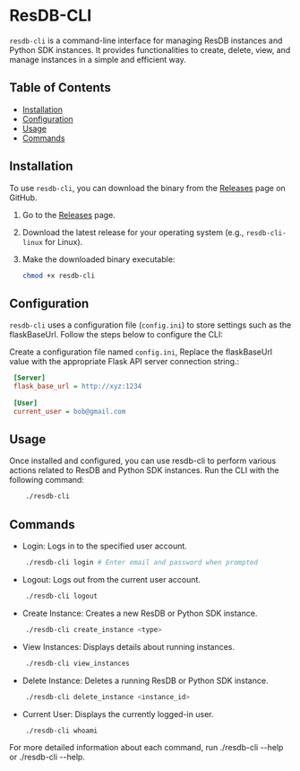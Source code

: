 # ResDB-CLI

`resdb-cli` is a command-line interface for managing ResDB instances and Python SDK instances. It provides functionalities to create, delete, view, and manage instances in a simple and efficient way.

## Table of Contents

- [Installation](#installation)
- [Configuration](#configuration)
- [Usage](#usage)
- [Commands](#commands)

## Installation

To use `resdb-cli`, you can download the binary from the [Releases](https://github.com/your-username/resdb-cli/releases) page on GitHub.

1. Go to the [Releases](https://github.com/gopuman/resdb-cli/releases) page.
2. Download the latest release for your operating system (e.g., `resdb-cli-linux` for Linux).
3. Make the downloaded binary executable:

    ```bash
    chmod +x resdb-cli
    ```

## Configuration

`resdb-cli` uses a configuration file (`config.ini`) to store settings such as the flaskBaseUrl. Follow the steps below to configure the CLI:

Create a configuration file named `config.ini`, Replace the flaskBaseUrl value with the appropriate Flask API server connection string.:

   ```ini
    [Server]
    flask_base_url = http://xyz:1234
    
    [User]
    current_user = bob@gmail.com
   ```

## Usage

Once installed and configured, you can use resdb-cli to perform various actions related to ResDB and Python SDK instances. Run the CLI with the following command:

```bash
    ./resdb-cli
```

## Commands

- Login: Logs in to the specified user account.

```bash
    ./resdb-cli login # Enter email and password when prompted
```

- Logout: Logs out from the current user account.

```bash
    ./resdb-cli logout
```

- Create Instance: Creates a new ResDB or Python SDK instance.

```bash
    ./resdb-cli create_instance <type>
```

- View Instances: Displays details about running instances.

```bash
    ./resdb-cli view_instances
```

- Delete Instance: Deletes a running ResDB or Python SDK instance.

```bash
    ./resdb-cli delete_instance <instance_id>
```

- Current User: Displays the currently logged-in user.

```bash
    ./resdb-cli whoami
```

For more detailed information about each command, run ./resdb-cli --help or ./resdb-cli <command> --help.
